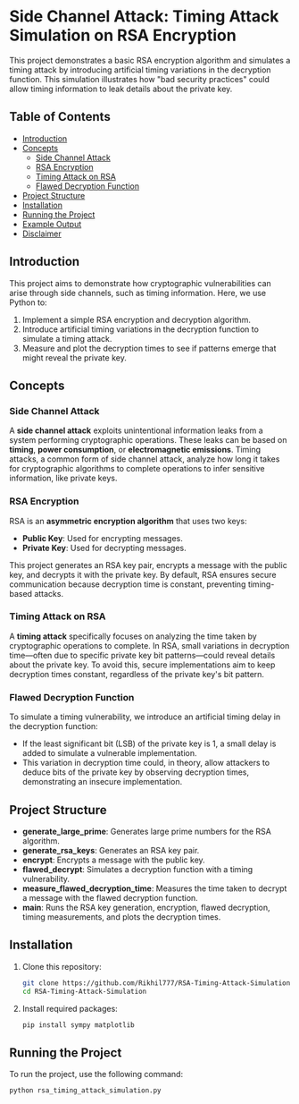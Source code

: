 # Side Channel Attack: Timing Attack Simulation on RSA Encryption

This project demonstrates a basic RSA encryption algorithm and simulates a timing attack by introducing artificial timing variations in the decryption function. This simulation illustrates how "bad security practices" could allow timing information to leak details about the private key.

## Table of Contents
- [Introduction](#introduction)
- [Concepts](#concepts)
  - [Side Channel Attack](#side-channel-attack)
  - [RSA Encryption](#rsa-encryption)
  - [Timing Attack on RSA](#timing-attack-on-rsa)
  - [Flawed Decryption Function](#flawed-decryption-function)
- [Project Structure](#project-structure)
- [Installation](#installation)
- [Running the Project](#running-the-project)
- [Example Output](#example-output)
- [Disclaimer](#disclaimer)

## Introduction
This project aims to demonstrate how cryptographic vulnerabilities can arise through side channels, such as timing information. Here, we use Python to:
1. Implement a simple RSA encryption and decryption algorithm.
2. Introduce artificial timing variations in the decryption function to simulate a timing attack.
3. Measure and plot the decryption times to see if patterns emerge that might reveal the private key.

## Concepts

### Side Channel Attack
A **side channel attack** exploits unintentional information leaks from a system performing cryptographic operations. These leaks can be based on **timing**, **power consumption**, or **electromagnetic emissions**. Timing attacks, a common form of side channel attack, analyze how long it takes for cryptographic algorithms to complete operations to infer sensitive information, like private keys.

### RSA Encryption
RSA is an **asymmetric encryption algorithm** that uses two keys: 
- **Public Key**: Used for encrypting messages.
- **Private Key**: Used for decrypting messages.

This project generates an RSA key pair, encrypts a message with the public key, and decrypts it with the private key. By default, RSA ensures secure communication because decryption time is constant, preventing timing-based attacks.

### Timing Attack on RSA
A **timing attack** specifically focuses on analyzing the time taken by cryptographic operations to complete. In RSA, small variations in decryption time—often due to specific private key bit patterns—could reveal details about the private key. To avoid this, secure implementations aim to keep decryption times constant, regardless of the private key's bit pattern.

### Flawed Decryption Function
To simulate a timing vulnerability, we introduce an artificial timing delay in the decryption function:
- If the least significant bit (LSB) of the private key is 1, a small delay is added to simulate a vulnerable implementation.
- This variation in decryption time could, in theory, allow attackers to deduce bits of the private key by observing decryption times, demonstrating an insecure implementation.

## Project Structure

- **generate_large_prime**: Generates large prime numbers for the RSA algorithm.
- **generate_rsa_keys**: Generates an RSA key pair.
- **encrypt**: Encrypts a message with the public key.
- **flawed_decrypt**: Simulates a decryption function with a timing vulnerability.
- **measure_flawed_decryption_time**: Measures the time taken to decrypt a message with the flawed decryption function.
- **main**: Runs the RSA key generation, encryption, flawed decryption, timing measurements, and plots the decryption times.

## Installation

1. Clone this repository:
    ```bash
    git clone https://github.com/Rikhil777/RSA-Timing-Attack-Simulation.git
    cd RSA-Timing-Attack-Simulation
    ```

2. Install required packages:
    ```bash
    pip install sympy matplotlib
    ```

## Running the Project
To run the project, use the following command:
```bash
python rsa_timing_attack_simulation.py
